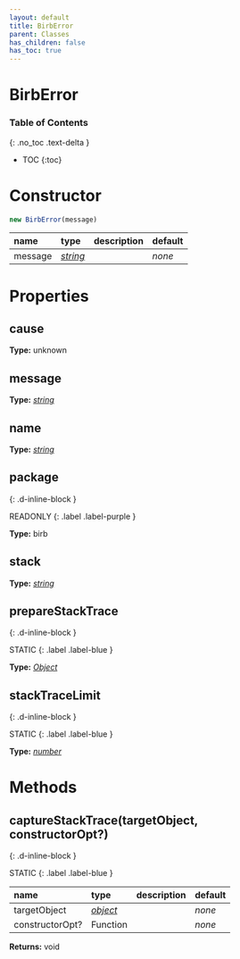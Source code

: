 ```yaml
---
layout: default
title: BirbError
parent: Classes
has_children: false
has_toc: true
---
```


# BirbError
### Table of Contents
{: .no_toc .text-delta }

- TOC
{:toc}
# Constructor
```js
new BirbError(message)
```

| name | type | description | default |
|:-----|:-----|:------------|:--------|
| message | *[string](https://developer.mozilla.org/en-US/docs/Web/JavaScript/Reference/Global_Objects/string)* |   | *none* |

# Properties
## cause
**Type:** unknown

## message
**Type:** *[string](https://developer.mozilla.org/en-US/docs/Web/JavaScript/Reference/Global_Objects/string)*

## name
**Type:** *[string](https://developer.mozilla.org/en-US/docs/Web/JavaScript/Reference/Global_Objects/string)*

## package
{: .d-inline-block }

READONLY
{: .label .label-purple }

**Type:** birb

## stack
**Type:** *[string](https://developer.mozilla.org/en-US/docs/Web/JavaScript/Reference/Global_Objects/string)*

## prepareStackTrace
{: .d-inline-block }

STATIC
{: .label .label-blue }

**Type:** *[Object](https://developer.mozilla.org/en-US/docs/Web/JavaScript/Reference/Global_Objects/Object)*

## stackTraceLimit
{: .d-inline-block }

STATIC
{: .label .label-blue }

**Type:** *[number](https://developer.mozilla.org/en-US/docs/Web/JavaScript/Reference/Global_Objects/number)*

# Methods
## captureStackTrace(targetObject, constructorOpt?)
{: .d-inline-block }

STATIC
{: .label .label-blue }

| name | type | description | default |
|:-----|:-----|:------------|:--------|
| targetObject | *[object](https://developer.mozilla.org/en-US/docs/Web/JavaScript/Reference/Global_Objects/object)* |   | *none* |
| constructorOpt? | Function |   | *none* |

**Returns:** void

